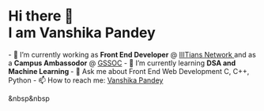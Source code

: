 

<!--
**vanshikapandey/vanshikapandey** is a ✨ _special_ ✨ repository because its `README.md` (this file) appears on your GitHub profile.

Here are some ideas to get you started:

- 🔭 I’m currently working on ...
- 🌱 I’m currently learning ...
- 👯 I’m looking to collaborate on ...
- 🤔 I’m looking for help with ...
- 💬 Ask me about ...
- 📫 How to reach me: ...
- 😄 Pronouns: ...
- ⚡ Fun fact: ...
-->
<h1>Hi there 👋 <br> I am Vanshika Pandey</h1>
- 🔭 I’m currently working as <strong>Front End Developer</strong> @ <a href="https://iiitiansnetwork.com/">IIITians Network </a> and as a <strong>Campus Ambassodor</strong> @ <a href="https://gssoc.girlscript.tech/">GSSOC</a>
- 🌱 I’m currently learning <strong>DSA and Machine Learning </strong>
- 💬 Ask me about Front End Web Development C, C++, Python
- 📫 How to reach me: <a href="https://www.linkedin.com/in/vanshika-pandey-a590011a9">Vanshika Pandey</a>

&nbsp&nbsp
